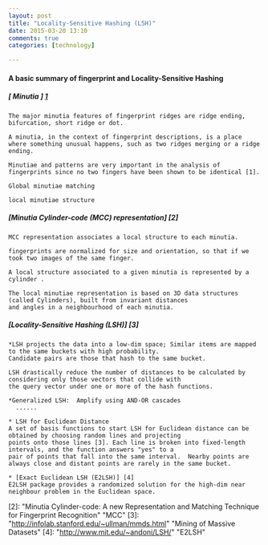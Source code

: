 ```yaml
---
layout: post
title: "Locality-Sensitive Hashing (LSH)"
date: 2015-03-20 13:10
comments: true
categories: [technology]

---
```


#### A basic summary of fingerprint and Locality-Sensitive Hashing

##### [ Minutia ] [1]
    The major minutia features of fingerprint ridges are ridge ending, bifurcation, short ridge or dot. 
 
    A minutia, in the context of fingerprint descriptions, is a place where something unusual happens, such as two ridges merging or a ridge ending.
 
    Minutiae and patterns are very important in the analysis of fingerprints since no two fingers have been shown to be identical [1].
 
    Global minutiae matching
 
    local minutiae structure
    
 
##### [Minutia Cylinder-code (MCC) representation] [2]
    MCC representation associates a local structure to each minutia. 
  
    fingerprints are normalized for size and orientation, so that if we took two images of the same finger.
 
    A local structure associated to a given minutia is represented by a cylinder .
    
    The local minutiae representation is based on 3D data structures (called Cylinders), built from invariant distances
    and angles in a neighbourhood of each minutia.


##### [Locality-Sensitive Hashing (LSH)] [3]
    *LSH projects the data into a low-dim space; Similar items are mapped to the same buckets with high probability.
	Candidate pairs are those that hash to the same bucket.
	
    LSH drastically reduce the number of distances to be calculated by considering only those vectors that collide with
    the query vector under one or more of the hash functions.

    *Generalized LSH:  Amplify using AND-OR cascades
      ......

    * LSH for Euclidean Distance
    A set of basis functions to start LSH for Euclidean distance can be obtained by choosing random lines and projecting
    points onto those lines [3]. Each line is broken into fixed-length intervals, and the function answers "yes" to a
    pair of points that fall into the same interval.  Nearby points are always close and distant points are rarely in the same bucket. 

    * [Exact Euclidean LSH (E2LSH)] [4]
	E2LSH package provides a randomized solution for the high-dim near neighbour problem in the Euclidean space.


[1]: http://en.wikipedia.org/wiki/Fingerprint "Fingerprint"
[2]: "Minutia Cylinder-code: A new Representation and Matching Technique for Fingerprint Recognition"  "MCC"
[3]: "http://infolab.stanford.edu/~ullman/mmds.html"   "Mining of Massive Datasets"
[4]: "http://www.mit.edu/~andoni/LSH/" "E2LSH"
